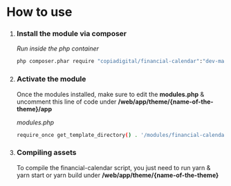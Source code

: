 # How to use

1. ### Install the module via composer
   
   _Run inside the php container_
   ```sh
   php composer.phar require "copiadigital/financial-calendar":"dev-master"
   ```

2. ### Activate the module

   Once the modules installed, make sure to edit the **modules.php** & uncomment this line of code under **/web/app/theme/{name-of-the-theme}/app**

   _modules.php_
   ```sh
   require_once get_template_directory() . '/modules/financial-calendar/financial-calendar.php';
   ```

3. ### Compiling assets

   To compile the financial-calendar script, you just need to run yarn & yarn start or yarn build under **/web/app/theme/{name-of-the-theme}**
